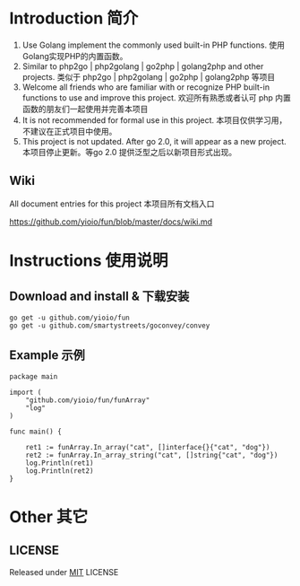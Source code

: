 # Introduction 简介 #
1. Use Golang implement the commonly used built-in PHP functions. 使用Golang实现PHP的内置函数。
2. Similar to php2go | php2golang | go2php | golang2php and other projects. 类似于 php2go | php2golang | go2php | golang2php 等项目
3. Welcome all friends who are familiar with or recognize PHP built-in functions to use and improve this project. 欢迎所有熟悉或者认可 php 内置函数的朋友们一起使用并完善本项目
4. It is not recommended for formal use in this project. 本项目仅供学习用，不建议在正式项目中使用。
5. This project is not updated. After go 2.0, it will appear as a new project. 本项目停止更新。等go 2.0 提供泛型之后以新项目形式出现。

## Wiki
All document entries for this project 本项目所有文档入口

https://github.com/yioio/fun/blob/master/docs/wiki.md

# Instructions 使用说明 

## Download and install & 下载安装 

    go get -u github.com/yioio/fun
    go get -u github.com/smartystreets/goconvey/convey 

## Example 示例 

    package main

    import (
        "github.com/yioio/fun/funArray"
        "log"
    )

    func main() {

        ret1 := funArray.In_array("cat", []interface{}{"cat", "dog"})
        ret2 := funArray.In_array_string("cat", []string{"cat", "dog"})
        log.Println(ret1)
        log.Println(ret2) 
    }

# Other 其它

## LICENSE 

Released under <a href="https://github.com/yioio/fun/blob/master/LICENSE">MIT</a> LICENSE
